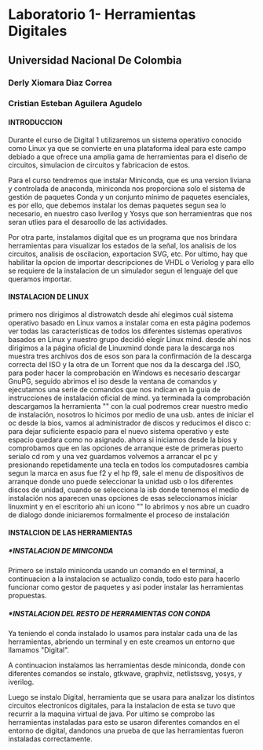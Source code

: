 # Laboratorio 1- Herramientas Digitales
## Universidad Nacional De Colombia
### Derly Xiomara Diaz Correa
### Cristian Esteban Aguilera Agudelo


#### INTRODUCCION 
Durante el curso de  Digital 1 utilizaremos un sistema operativo conocido como Linux ya que se convierte en una plataforma ideal para este campo debiado a que ofrece una amplia gama de herramientas para el diseño de circuitos, simulacion de circuitos y fabricacion de estos.


Para el curso tendremos que instalar Miniconda, que es una version liviana y controlada de anaconda, miniconda nos proporciona solo el sistema de gestión de paquetes Conda y un conjunto mínimo de paquetes esenciales, es por ello, que  debemos instalar los demas paquetes  segun sea lo necesario, en nuestro caso Iverilog y Yosys que son herramientras que nos seran utlies para el desaroollo de las actividades.

Por otra parte, instalamos  digital que es un programa  que nos brindara herramientas para visualizar los estados de la señal, los analisis de los circuitos, analisis de oscilacion, exportacion SVG, etc. Por ultimo, hay que habilitar la opcion de importar descripciones de VHDL o Veriolog y para ello se requiere de la instalacion de un simulador segun el lenguaje del que queramos importar. 


#### INSTALACION DE LINUX 

primero nos dirigimos al distrowatch desde ahí elegimos cuál sistema operativo basado en Linux vamos a instalar coma en esta página podemos ver todas las características de todos los diferentes sistemas operativos basados en Linux y nuestro grupo decidió elegir Linux mind. desde ahí nos dirigimos a la página oficial de Linuxmind donde para la descarga nos muestra tres archivos dos de esos son para la confirmación de la descarga correcta del ISO y la otra de un Torrent que nos da la descarga del .ISO, para poder hacer la comprobación en Windows es necesario descargar GnuPG, seguido abrimos el iso desde la ventana de comandos y ejecutamos una serie de comandos que nos indican en la guia de instrucciones de instalación oficial de mind.
ya terminada la comprobación descargamos la herramienta "" con la cual podremos crear nuestro medio de instalación, nosotros lo hicimos por medio de una usb.
antes de iniciar el oc desde la bios, vamos al administrador de discos y reducimos el disco c:  para dejar suficiente espacio para el nuevo sistema operativo y este espacio quedara como no asignado.
ahora si iniciamos desde la bios y comprobamos que en las opciones de arranque este de primeras puerto serialo cd rom y una vez guardamos volvemos a arrancar el pc y presionando repetidamente una tecla en todos los computadosres cambia segun la marca en asus fue f2 y el hp f9, sale el menu de dispositivos de arranque donde uno puede seleccionar la unidad usb o los diferentes discos de unidad, cuando se selecciona la isb donde tenemos el medio de instalación nos aparecen unas opciones de esas seleccionamos iniciar linuxmint y en el escritorio ahi un icono "" lo abrimos y nos abre un cuadro de dialogo donde iniciaremos formalmente el proceso de instalación 




#### INSTALCION DE LAS HERRAMIENTAS
##### *INSTALACION DE MINICONDA

Primero se instalo miniconda usando un comando en el terminal, a continuacion a la instalacion se actualizo conda, todo esto para hacerlo funcionar como gestor de paquetes y asi poder instalar las herramientas propuestas.

##### *INSTALACION DEL RESTO DE HERRAMIENTAS CON CONDA

Ya teniendo el conda instalado lo usamos para instalar cada una de las herramientas, abriendo un terminal y en este creamos un entorno que llamamos "Digital".

A continuacion instalamos las herramientas desde miniconda, donde con diferentes comandos se instalo, gtkwave, graphviz, netlistssvg, yosys, y iverilog.

Luego se instalo Digital, herramienta que se usara para analizar los distintos circuitos electronicos digitales, para la instalacion de esta se tuvo que recurrir a la maquina virtual de java.
Por ultimo se comprobo las herramientas instaladas para esto se usaron diferentes comandos en el entorno de digital, dandonos una prueba de que las herramientas fueron instaladas correctamente.



                                                                    
